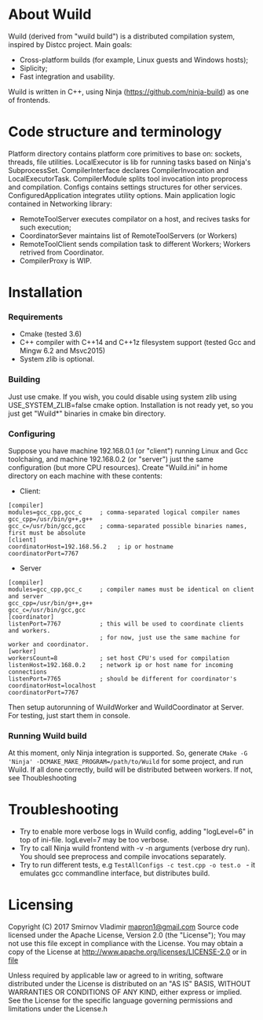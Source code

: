 # About Wuild
Wuild (derived from "wuild build") is a distributed compilation system, inspired by Distcc project. Main goals:
- Cross-platform builds (for example, Linux guests and Windows hosts);
- Siplicity;
- Fast integration and usability.

Wuild is written in C++, using Ninja (<https://github.com/ninja-build>) as one of frontends. 

# Code structure and terminology
Platform directory contains platform core primitives to base on: sockets, threads, file utilities. 
LocalExecutor is lib for running tasks based on Ninja's SubprocessSet.
CompilerInterface declares CompilerInvocation and LocalExecutorTask.
CompilerModule splits tool invocation into proprocess and compilation.
Configs contains settings structures for other services.
ConfiguredApplication integrates utility options.
Main application logic contained in Networking library:
- RemoteToolServer executes compilator on a host, and recives tasks for such execution;
- CoordinatorSever maintains list of RemoteToolServers (or Workers)
- RemoteToolClient sends compilation task to different Workers; Workers retrived from Coordinator.
- CompilerProxy is WIP.

# Installation
### Requirements 
- Cmake (tested 3.6)
- C++ compiler with C+\+14 and C+\+1z filesystem support (tested Gcc and Mingw 6.2 and Msvc2015)
- System zlib is optional.
### Building
Just use cmake. If you wish, you could disable using system zlib using USE_SYSTEM_ZLIB=false cmake option. 
Installation is not ready yet, so you just get "Wuild*" binaries in cmake bin directory.
### Configuring
Suppose you have machine 192.168.0.1 (or "client") running Linux and Gcc toolchaing, and machine 192.168.0.2 (or "server") just the same configuration (but more CPU resources). Create "Wuild.ini" in home directory on each machine with these contents:
- Client:
```
[compiler]
modules=gcc_cpp,gcc_c     ; comma-separated logical compiler names
gcc_cpp=/usr/bin/g++,g++
gcc_c=/usr/bin/gcc,gcc    ; comma-separated possible binaries names, first must be absolute
[client]
coordinatorHost=192.168.56.2   ; ip or hostname
coordinatorPort=7767 
```
- Server
```
[compiler]
modules=gcc_cpp,gcc_c     ; compiler names must be identical on client and server
gcc_cpp=/usr/bin/g++,g++
gcc_c=/usr/bin/gcc,gcc 
[coordinator]
listenPort=7767           ; this will be used to coordinate clients and workers. 
                          ; for now, just use the same machine for worker and coordinator.
[worker]
workersCount=8            ; set host CPU's used for compilation
listenHost=192.168.0.2    ; network ip or host name for incoming connections
listenPort=7765           ; should be different for coordinator's
coordinatorHost=localhost 
coordinatorPort=7767 
```

Then setup autorunning of WuildWorker and WuildCoordinator at Server. For testing, just start them in console.

### Running Wuild build
At this moment, only Ninja integration is supported. So, generate ```CMake -G 'Ninja' -DCMAKE_MAKE_PROGRAM=/path/to/Wuild``` for some project, and run Wuild. If all done correctly, build will be distributed between workers. 
If not, see Thoubleshooting

# Troubleshooting
- Try to enable more verbose logs in Wuild config, adding "logLevel=6" in top of ini-file. logLevel=7 may be too verbose.
- Try to call Ninja wuild frontend with -v -n arguments (verbose dry run). You should see preprocess and compile invocations separately.
- Try to run different tests, e.g ```TestAllConfigs -c test.cpp -o test.o ``` - it emulates gcc commandline interface, but distributes build.

# Licensing 
  Copyright (C) 2017 Smirnov Vladimir mapron1@gmail.com
  Source code licensed under the Apache License, Version 2.0 (the "License");
  You may not use this file except in compliance with the License.
  You may obtain a copy of the License at http://www.apache.org/licenses/LICENSE-2.0 or in [file]( COPYING-APACHE-2.0.txt)

  Unless required by applicable law or agreed to in writing, software
  distributed under the License is distributed on an "AS IS" BASIS,
  WITHOUT WARRANTIES OR CONDITIONS OF ANY KIND, either express or implied.
  See the License for the specific language governing permissions and
  limitations under the License.h
